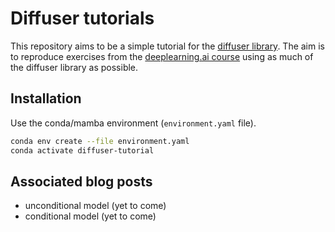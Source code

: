 # Diffuser tutorials

This repository aims to be a simple tutorial for the [diffuser library](https://github.com/huggingface/diffusers). The aim is to reproduce exercises from the [deeplearning.ai course](https://www.deeplearning.ai/short-courses/how-diffusion-models-work/) using as much of the diffuser library as possible.

## Installation

Use the conda/mamba environment (`environment.yaml` file).

```zsh
conda env create --file environment.yaml
conda activate diffuser-tutorial
```

## Associated blog posts

- unconditional model (yet to come)
- conditional model (yet to come)